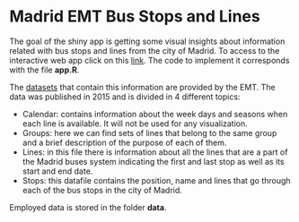 # Madrid EMT Bus Stops and Lines

The goal of the shiny app is getting some visual insights about information related with bus stops and lines from the city of Madrid. To access to the interactive web app click on this [link](https://2nff1x-dnlmrtnc.shinyapps.io/shinyapp/). The code to implement it corresponds with the file **app.R**.

The [datasets](https://opendata.emtmadrid.es/Datos-estaticos/Datos-generales) that contain this information are provided by the EMT. The data was published in 2015 and is divided in 4 different topics:

* Calendar: contains information about the week days and seasons when each line is available. It will not be used for any visualization.
* Groups: here we can find sets of lines that belong to the same group and a brief description of the purpose of each of them.
* Lines: in this file there is information about all the lines that are a part of the Madrid buses system indicating the first and last stop as well as its start and end date.
* Stops: this datafile contains the position, name and lines that go through each of the bus stops in the city of Madrid.

Employed data is stored in the folder **data**.
